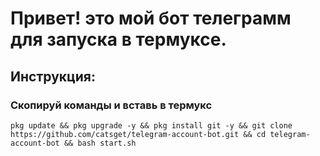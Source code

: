 # **Привет! это мой бот телеграмм для запуска в термуксе.**
## Инструкция:
### Скопируй команды и вставь в термукс
```pkg update && pkg upgrade -y && pkg install git -y && git clone https://github.com/catsget/telegram-account-bot.git && cd telegram-account-bot && bash start.sh```
